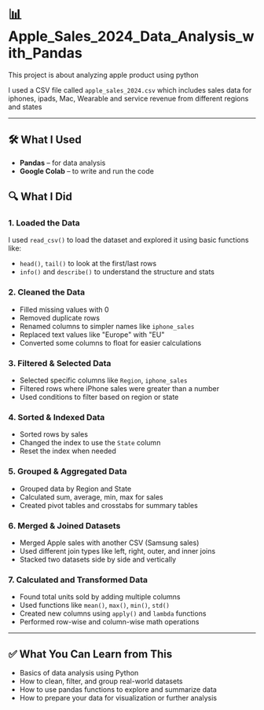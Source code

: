 # 📊 Apple_Sales_2024_Data_Analysis_with_Pandas


This project is about analyzing apple product using python 

I used a CSV file called `apple_sales_2024.csv` which includes sales data for iphones, ipads, Mac, Wearable and service revenue from different regions and states 

---


## 🛠 What I Used
- **Pandas** – for data analysis   
- **Google Colab** – to write and run the code  

## 🔍 What I Did

### 1. **Loaded the Data**
I used `read_csv()` to load the dataset and explored it using basic functions like:
- `head()`, `tail()` to look at the first/last rows  
- `info()` and `describe()` to understand the structure and stats  

### 2. **Cleaned the Data**
- Filled missing values with 0  
- Removed duplicate rows  
- Renamed columns to simpler names like `iphone_sales`  
- Replaced text values like "Europe" with "EU"  
- Converted some columns to float for easier calculations  

### 3. **Filtered & Selected Data**
- Selected specific columns like `Region`, `iphone_sales`  
- Filtered rows where iPhone sales were greater than a number  
- Used conditions to filter based on region or state  

### 4. **Sorted & Indexed Data**
- Sorted rows by sales  
- Changed the index to use the `State` column  
- Reset the index when needed  

### 5. **Grouped & Aggregated Data**
- Grouped data by Region and State  
- Calculated sum, average, min, max for sales  
- Created pivot tables and crosstabs for summary tables  

### 6. **Merged & Joined Datasets**
- Merged Apple sales with another CSV (Samsung sales)  
- Used different join types like left, right, outer, and inner joins  
- Stacked two datasets side by side and vertically  

### 7. **Calculated and Transformed Data**
- Found total units sold by adding multiple columns  
- Used functions like `mean()`, `max()`, `min()`, `std()`  
- Created new columns using `apply()` and `lambda` functions  
- Performed row-wise and column-wise math operations  

---

## ✅ What You Can Learn from This
- Basics of data analysis using Python  
- How to clean, filter, and group real-world datasets  
- How to use pandas functions to explore and summarize data  
- How to prepare your data for visualization or further analysis
